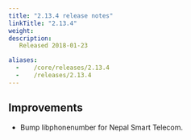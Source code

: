 ```yaml
---
title: "2.13.4 release notes"
linkTitle: "2.13.4"
weight:
description: 
   Released 2018-01-23

aliases:
  -    /core/releases/2.13.4
  -    /releases/2.13.4
---
```


## Improvements

- Bump libphonenumber for Nepal Smart Telecom.
